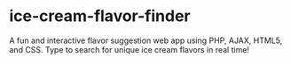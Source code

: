 # ice-cream-flavor-finder
A fun and interactive flavor suggestion web app using PHP, AJAX, HTML5, and CSS. Type to search for unique ice cream flavors in real time!
